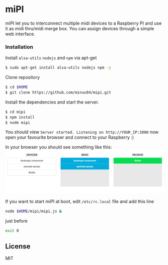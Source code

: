 # miPI

miPI let you to interconnect multiple midi devices to a Raspberry PI and use it as midi thru/midi merge box. You can assign devices through a simple web interface.

### Installation

Install ```alsa-utils``` ```nodejs``` and ```npm``` via apt-get
```sh
$ sudo apt-get install alsa-utils nodejs npm -y
```

Clone repository 
```sh
$ cd $HOME
$ git clone https://github.com/minux84/mipi.git
```

Install the dependencies and start the server.

```sh
$ cd mipi
$ npm install
$ node mipi
```

You should view ```Server started. Listening on http://YOUR_IP:3000``` now open your favourite browser and connect to your Raspberry :) 

In your browser you should see something like this:
![miPI](https://github.com/minux84/mipi/blob/master/screenshot.png?raw=true)

If you want to start miPI at boot, edit ```/etc/rc.local``` file and add this line
```sh
node $HOME/mipi/mipi.js &
```
just before 
```sh
exit 0
```

License
----
MIT
